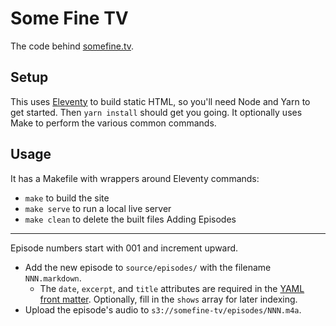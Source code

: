 Some Fine TV
=======================

The code behind [somefine.tv](http://somefine.tv).

Setup
-----

This uses [Eleventy](https://www.11ty.dev) to build static HTML, so you'll need Node and Yarn to get started. Then `yarn install` should get you going. It optionally uses Make to perform the various common commands.

Usage
-----

It has a Makefile with wrappers around Eleventy commands:

* `make` to build the site
* `make serve` to run a local live server
* `make clean` to delete the built files
Adding Episodes
---------------

Episode numbers start with 001 and increment upward.

* Add the new episode to `source/episodes/` with the filename `NNN.markdown`.
    * The `date`, `excerpt`, and `title` attributes are required in the [YAML front matter](https://middlemanapp.com/basics/frontmatter/). Optionally, fill in the `shows` array for later indexing.
* Upload the episode's audio to `s3://somefine-tv/episodes/NNN.m4a`.
